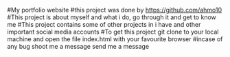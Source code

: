 #My portfolio website
#this project was done by https://github.com/ahmo10
#This project is about myself and what i do, go through it and get to know me 
#This project contains some of other projects in i have and other important social media accounts
#To get this project git clone to your local machine and open the file index.html with your favourite browser 
#incase of any bug shoot me a message send me a message
